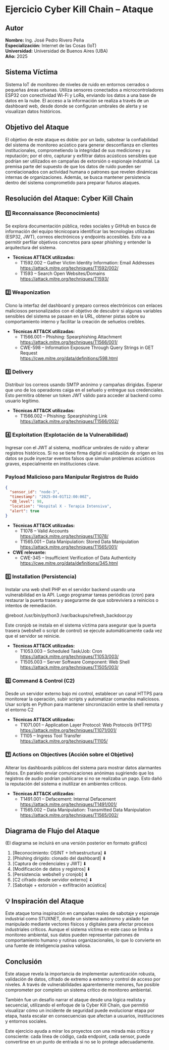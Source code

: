 # Ejercicio Cyber Kill Chain – Ataque

## Autor
**Nombre:** Ing. José Pedro Rivero Peña  
**Especialización:** Internet de las Cosas (IoT)  
**Universidad:** Universidad de Buenos Aires (UBA)  
**Año:** 2025  

## Sistema Víctima
Sistema IoT de monitoreo de niveles de ruido en entornos cerrados o pequeñas áreas urbanas. Utiliza sensores conectados a microcontroladores ESP32 con conectividad Wi-Fi y LoRa, enviando los datos a una base de datos en la nube. El acceso a la información se realiza a través de un dashboard web, desde donde se configuran umbrales de alerta y se visualizan datos históricos.

## Objetivo del Ataque
El objetivo de este ataque es doble: por un lado, sabotear la confiabilidad del sistema de monitoreo acústico para generar desconfianza en clientes institucionales, comprometiendo la integridad de sus mediciones y su reputación; por el otro, capturar y exfiltrar datos acústicos sensibles que podrían ser utilizados en campañas de extorsión o espionaje industrial. La premisa parte del supuesto de que los datos de ruido pueden ser correlacionados con actividad humana o patrones que revelen dinámicas internas de organizaciones. Además, se busca mantener persistencia dentro del sistema comprometido para preparar futuros ataques.

## Resolución del Ataque: Cyber Kill Chain

### 1️⃣ Reconnaissance (Reconocimiento)
Se explora documentación pública, redes sociales y GitHub en busca de información del equipo técnicopara identificar las tecnologías utilizadas (ESP32, JWT), correos electrónicos y endpoints accesibles. Esto va a permitir perfilar objetivos concretos para spear phishing y entender la arquitectura del sistema.

- **Técnicas ATT&CK utilizadas:**
  - T1592.002 – Gather Victim Identity Information: Email Addresses  
    https://attack.mitre.org/techniques/T1592/002/
  - T1593 – Search Open Websites/Domains  
    https://attack.mitre.org/techniques/T1593/
    
### 2️⃣ Weaponization 

Clono la interfaz del dashboard y preparo correos electrónicos con enlaces maliciosos personalizados con el objetivo de descubrir si algunas variables sensibles del sistema se pasaan en la URL, obtener pistas sobre su comportamiento interno y facilitar la creación de señuelos creíbles.

- **Técnicas ATT&CK utilizadas:**
  - T1566.001 – Phishing: Spearphishing Attachment  
    https://attack.mitre.org/techniques/T1566/001/
  - CWE-598 – Information Exposure Through Query Strings in GET Request  
    https://cwe.mitre.org/data/definitions/598.html

### 3️⃣ Delivery 

Distribuir los correos usando SMTP anónimo y campañas dirigidas. Esperar que uno de los operadores caiga en el señuelo y entregue sus credenciales. Esto permitira obtener un token JWT válido para acceder al backend como usuario legítimo.

- **Técnicas ATT&CK utilizadas:**
  - T1566.002 – Phishing: Spearphishing Link  
    https://attack.mitre.org/techniques/T1566/002/

### 4️⃣ Exploitation (Explotación de la Vulnerabilidad)
Ingresar con el JWT al sistema, modificar umbrales de ruido y alterar registros históricos. Si no se tiene firma digital ni validación de origen en los datos se pude inyectar eventos falsos que simulan problemas acústicos graves, especialmente en instituciones clave.

### Payload Malicioso para Manipular Registros de Ruido

```json
{
  "sensor_id": "node-3",
  "timestamp": "2025-04-01T12:00:00Z",
  "dB_level": 98,
  "location": "Hospital X - Terapia Intensiva",
  "alert": true
}
```
- **Técnicas ATT&CK utilizadas:**
  - T1078 – Valid Accounts  
    https://attack.mitre.org/techniques/T1078/
  - T1565.001 – Data Manipulation: Stored Data Manipulation  
    https://attack.mitre.org/techniques/T1565/001/
- **CWE relevante:**
  - CWE-345 – Insufficient Verification of Data Authenticity  
    https://cwe.mitre.org/data/definitions/345.html


### 5️⃣ Installation (Persistencia)
Instalar una web shell PHP en el servidor backend usando una vulnerabilidad en la API. Luego programar tareas periódicas (cron) para restaurar la puerta trasera y asegurarme de que sobreviviera a reinicios o intentos de remediación.

@reboot /usr/bin/python3 /var/backups/refresh_backdoor.py

Este cronjob se instala en el sistema víctima para asegurar que la puerta trasera (webshell o script de control) se ejecute automáticamente cada vez que el servidor se reinicie.

- **Técnicas ATT&CK utilizadas:**
  - T1053.003 – Scheduled Task/Job: Cron  
    https://attack.mitre.org/techniques/T1053/003/
  - T1505.003 – Server Software Component: Web Shell  
    https://attack.mitre.org/techniques/T1505/003/

### 6️⃣ Command & Control (C2)

Desde un servidor externo bajo mi control, establecer un canal HTTPS para monitorear la operación, subir scripts y automatizar comandos maliciosos. Usar scripts en Python para mantener sincronización entre la shell remota y el entorno C2

- **Técnicas ATT&CK utilizadas:**
  - T1071.001 – Application Layer Protocol: Web Protocols (HTTPS)  
    https://attack.mitre.org/techniques/T1071/001/
  - T1105 – Ingress Tool Transfer  
    https://attack.mitre.org/techniques/T1105/


### 7️⃣ Actions on Objectives (Acción sobre el Objetivo)

Alterar los dashboards públicos del sistema para mostrar datos alarmantes falsos. En paralelo enviar comunicaciones anónimas sugiriendo que los registros de audio podrían publicarse si no se realizaba un pago. Esto dañó la reputación del sistema e inutilizar en ambientes críticos.

- **Técnicas ATT&CK utilizadas:**
  - T1491.001 – Defacement: Internal Defacement  
    https://attack.mitre.org/techniques/T1491/001/
  - T1565.002 – Data Manipulation: Transmitted Data Manipulation  
    https://attack.mitre.org/techniques/T1565/002/

## Diagrama de Flujo del Ataque
(El diagrama se incluirá en una versión posterior en formato gráfico)

1. [Reconocimiento: OSINT + Infraestructura]
         ⬇
2. [Phishing dirigido: clonado del dashboard]
         ⬇
3. [Captura de credenciales y JWT]
         ⬇
4. [Modificación de datos y registros]
         ⬇
5. [Persistencia: webshell y cronjob]
         ⬇
6. [C2 cifrado desde servidor externo]
         ⬇
7. [Sabotaje + extorsión + exfiltración acústica]

## 💡 Inspiración del Ataque

Este ataque toma inspiración en campañas reales de sabotaje y espionaje industrial como STUXNET, donde un sistema autónomo y aislado fue manipulado mediante vectores físicos y digitales para afectar procesos industriales críticos. Aunque el sistema víctima en este caso se limita a monitoreo ambiental, sus datos pueden representar patrones de comportamiento humano y rutinas organizacionales, lo que lo convierte en una fuente de inteligencia pasiva valiosa.


## Conclusión
Este ataque revela la importancia de implementar autenticación robusta, validación de datos, cifrado de extremo a extremo y control de acceso por niveles. A través de vulnerabilidades aparentemente menores, fue posible comprometer por completo un sistema crítico de monitoreo ambiental.

También fue un desafío narrar el ataque desde una lógica realista y secuencial, utilizando el enfoque de la Cyber Kill Chain, que permitió visualizar cómo un incidente de seguridad puede evolucionar etapa por etapa, hasta escalar en consecuencias que afectan a usuarios, instituciones y entornos sociales.

Este ejercicio ayuda a mirar los proyectos con una mirada más crítica y consciente: cada línea de código, cada endpoint, cada sensor, puede convertirse en un punto de entrada si no se lo protege adecuadamente. 
